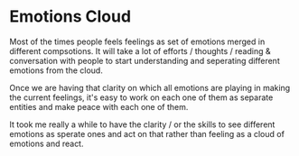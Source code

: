 # Emotions Cloud

Most of the times people feels feelings as set of emotions merged in different compsotions. It will take a lot of efforts / thoughts / reading & conversation with people to start understanding and seperating different emotions from the cloud. 

Once we are having that clarity on which all emotions are playing in making the current feelings, it's easy to work on each one of them as separate entities and make peace with each one of them.

It took me really a while to have the clarity / or the skills to see different emotions as sperate ones and act on that rather than feeling as a cloud of emotions and react.

